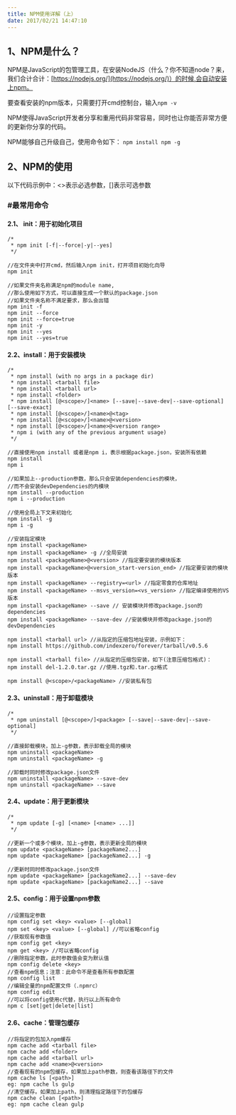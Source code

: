 ```yaml
---
title: NPM使用详解（上）
date: 2017/02/21 14:47:10
---
```


## 1、NPM是什么？

NPM是JavaScript的包管理工具，在安装NodeJS（什么？你不知道node？来，我们合计合计：[https://nodejs.org/](https://nodejs.org/)）的时候,会自动安装上npm。

要查看安装的npm版本，只需要打开cmd控制台，输入``npm -v``

NPM使得JavaScript开发者分享和重用代码非常容易，同时也让你能否非常方便的更新你分享的代码。

NPM能够自己升级自己，使用命令如下： ``npm install npm -g``

## 2、NPM的使用

以下代码示例中：<>表示必选参数，[]表示可选参数

### #最常用命令

#### 2.1、 init：用于初始化项目

	/*
	 * npm init [-f|--force|-y|--yes]
	 */
	
	//在文件夹中打开cmd，然后输入npm init，打开项目初始化向导
	npm init 
	
	//如果文件夹名称满足npm的module name,
	//那么使用如下方式，可以直接生成一个默认的package.json
	//如果文件夹名称不满足要求，那么会出错
	npm init -f
	npm init --force
	npm init --force=true 
	npm init -y
	npm init --yes
	npm init --yes=true


#### 2.2、install：用于安装模块

	/*
	 * npm install (with no args in a package dir)
	 * npm install <tarball file>
	 * npm install <tarball url>
	 * npm install <folder>
	 * npm install [@<scope>/]<name> [--save|--save-dev|--save-optional] [--save-exact]
	 * npm install [@<scope>/]<name>@<tag>
	 * npm install [@<scope>/]<name>@<version>
	 * npm install [@<scope>/]<name>@<version range>
	 * npm i (with any of the previous argument usage)
	 */
	
	//直接使用npm install 或者是npm i，表示根据package.json，安装所有依赖
	npm install
	npm i
	
	//如果加上--production参数，那么只会安装dependencies的模块，
	//而不会安装devDependencies的内模块
	npm install --production
	npm i --production
	
	//使用全局上下文来初始化
	npm install -g
	npm i -g
	
	//安装指定模块
	npm install <packageName>
	npm install <packageName> -g //全局安装
	npm install <packageName>@<version> //指定要安装的模块版本
	npm install <packageName>@<version_start-version_end> //指定要安装的模块版本
	npm install <packageName> --registry=<url> //指定零食的仓库地址
	npm install <packageName> --msvs_version=<vs_version> //指定编译使用的VS版本
	npm install <packageName> --save // 安装模块并修改package.json的dependencies
	npm install <packageName> --save-dev //安装模块并修改package.json的devDependencies
	
	npm install <tarball url> //从指定的压缩包地址安装，示例如下：
	npm install https://github.com/indexzero/forever/tarball/v0.5.6
	
	npm install <tarball file> //从指定的压缩包安装，如下(注意压缩包格式)：
	npm install del-1.2.0.tar.gz //使用.tgz和.tar.gz格式

	npm install @<scope>/<packageName> //安装私有包


#### 2.3、uninstall：用于卸载模块

	/*
	 * npm uninstall [@<scope>/]<package> [--save|--save-dev|--save-optional]
	 */
	
	//直接卸载模块，加上-g参数，表示卸载全局的模块
	npm uninstall <packageName> 
	npm uninstall <packageName> -g
	
	//卸载时同时修改package.json文件
	npm uninstall <packageName> --save-dev
	npm uninstall <packageName> --save

#### 2.4、update：用于更新模块

	/*
	 * npm update [-g] [<name> [<name> ...]]
	 */
	
	//更新一个或多个模块，加上-g参数，表示更新全局的模块
	npm update <packageName> [packageName2...]
	npm update <packageName> [packageName2...] -g
	
	//更新时同时修改package.json文件
	npm update <packageName> [packageName2...] --save-dev
	npm update <packageName> [packageName2...] --save

#### 2.5、config：用于设置npm参数

	//设置指定参数
	npm config set <key> <value> [--global]
	npm set <key> <value> [--global] //可以省略config
	//获取现有参数值
	npm config get <key>
	npm get <key> //可以省略config
	//删除指定参数，此时参数值会变为默认值
	npm config delete <key>
	//查看npm信息；注意：此命令不是查看所有参数配置
	npm config list
	//编辑全量的npm配置文件（.npmrc）
	npm config edit
	//可以将config使用c代替，执行以上所有命令
	npm c [set|get|delete|list]

#### 2.6、cache：管理包缓存

	//将指定的包加入npm缓存
	npm cache add <tarball file>
	npm cache add <folder>
	npm cache add <tarball url>
	npm cache add <name>@<version>
	//查看现有的npm包缓存，如果加上path参数，则查看该路径下的文件
	npm cache ls [<path>] 
	eg: npm cache ls gulp
	//清空缓存。如果加上path，则清理指定路径下的包缓存
	npm cache clean [<path>]
	eg: npm cache clean gulp

